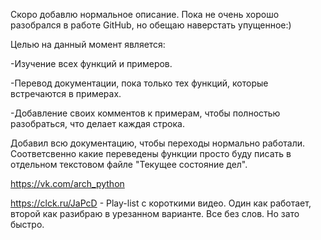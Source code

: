 Скоро добавлю нормальное описание.
Пока не очень хорошо разобрался в работе GitHub, но обещаю наверстать упущенное:)

Целью на данный момент является:

-Изучение всех функций и примеров.

-Перевод документации, пока только тех функций, которые встречаются в примерах.

-Добавление своих комментов к примерам, чтобы полностью разобраться, что делает каждая строка.

Добавил всю документацию, чтобы переходы нормально работали. Соответсвенно какие переведены функции просто буду писать в отдельном текстовом файле "Текущее состояние дел".

https://vk.com/arch_python

https://clck.ru/JaPcD - Play-list с короткими видео. Один как работает, второй как разибраю в урезанном варианте. Все без слов. Но зато быстро.

